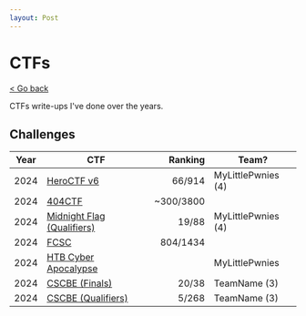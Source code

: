```yaml
---
layout: Post
---
```

# CTFs

<a class="back-link" href="../">< Go back</a>

CTFs write-ups I've done over the years.

## Challenges

| Year | CTF | Ranking | Team? |
| ---- | --- | ------: | ------- |
| 2024 | [HeroCTF v6](./2024/HeroCTF_v6/)                     | 66/914    | MyLittlePwnies (4) |
| 2024 | [404CTF](./2024/404CTF/)                             | ~300/3800 | |
| 2024 | [Midnight Flag (Qualifiers)](./2024/MidnightFlag-Q/) | 19/88     | MyLittlePwnies (4) |
| 2024 | [FCSC](./2024/FCSC/)                                 | 804/1434  |  |
| 2024 | [HTB Cyber Apocalypse](./2024/Cyber-Apocalypse/)     |           | MyLittlePwnies |
| 2024 | [CSCBE (Finals)](./2024/CSCBE-F/)                    | 20/38     | TeamName (3) |
| 2024 | [CSCBE (Qualifiers)](./2024/CSCBE-Q/)                | 5/268     | TeamName (3) |

